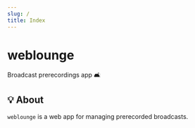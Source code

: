 ```yaml
---
slug: /
title: Index
---
```


# weblounge

Broadcast prerecordings app 🛋️

## 💡 About

`weblounge` is a web app for managing prerecorded broadcasts.

